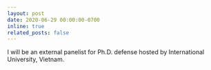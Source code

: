 ```yaml
---
layout: post
date: 2020-06-29 00:00:00-0700
inline: true
related_posts: false
---
```


I will be an external panelist for Ph.D. defense hosted by International University, Vietnam.